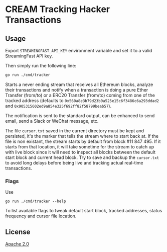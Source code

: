 # CREAM Tracking Hacker Transactions

## Usage

Export `STREAMINGFAST_API_KEY` environment variable and set it to a valid StreamingFast API key.

Then simply run the following line:

```bash
go run ./cmd/tracker
```

Starts a never ending stream that receives all Ethereum blocks, analyze their transactions
and notify when a transaction is doing a pure Ether Transfer (from/to) or a ERC20 Transfer
(from/to) coming from one of the tracked address (defaults to `0x560a8e3b79d23b0a525e15c6f3486c6a293ddad2`
and `0x905315602ed9a854e325f692ff82f58799beab57`).

The notification is sent to the standard output, can be enhanced to send email, send a Slack
or WeChat message, etc.

The file `cursor.txt` saved in the current directory must be kept and persisted, it's the marker
that tells the stream where to start back at. If the file is non existant, the stream starts by default
from block #11 847 495. If it starts from that location, it will take sometime for the stream to catch
up with live block since it will need to inspect all blocks between the default start block and
current head block. Try to save and backup the `cursor.txt` to avoid long delays before being live
and tracking actual real-time transactions.

### Flags

Use

```
go run ./cmd/tracker --help
```

To list available flags to tweak default start block, tracked addresses, status frequency and cursor
file location.

## License

[Apache 2.0](./LICENSE)
